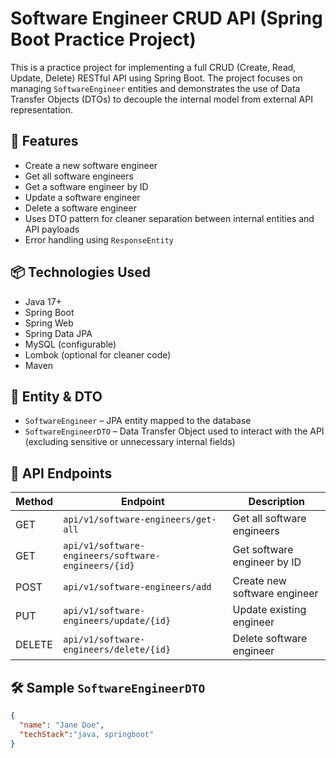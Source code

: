 # Software Engineer CRUD API (Spring Boot Practice Project)

This is a practice project for implementing a full CRUD (Create, Read, Update, Delete) RESTful API using Spring Boot. The project focuses on managing `SoftwareEngineer` entities and demonstrates the use of Data Transfer Objects (DTOs) to decouple the internal model from external API representation.

## 🚀 Features

- Create a new software engineer
- Get all software engineers
- Get a software engineer by ID
- Update a software engineer
- Delete a software engineer
- Uses DTO pattern for cleaner separation between internal entities and API payloads
- Error handling using `ResponseEntity`

## 📦 Technologies Used

- Java 17+
- Spring Boot
- Spring Web
- Spring Data JPA
- MySQL (configurable)
- Lombok (optional for cleaner code)
- Maven


## 🧩 Entity & DTO

- `SoftwareEngineer` – JPA entity mapped to the database
- `SoftwareEngineerDTO` – Data Transfer Object used to interact with the API (excluding sensitive or unnecessary internal fields)

## 📮 API Endpoints

| Method | Endpoint                                            | Description                    |
|--------|-----------------------------------------------------|--------------------------------|
| GET    | `api/v1/software-engineers/get-all`                 | Get all software engineers     |
| GET    | `api/v1/software-engineers/software-engineers/{id}` | Get software engineer by ID    |
| POST   | `api/v1/software-engineers/add`                     | Create new software engineer   |
| PUT    | `api/v1/software-engineers/update/{id}`             | Update existing engineer       |
| DELETE | `api/v1/software-engineers/delete/{id}`             | Delete software engineer       |


## 🛠 Sample `SoftwareEngineerDTO`

```json
{
  "name": "Jane Doe",
  "techStack":"java, springboot"
}
